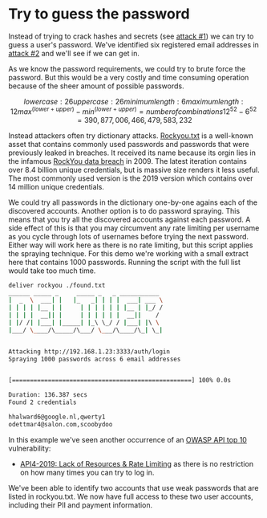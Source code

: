 # Try to guess the password

Instead of trying to crack hashes and secrets (see [attack #1](../attack-1/README.md)) we can try to guess a user's password. We've identified six registered email addresses in [attack #2](../attack-2/README.md1) and we'll see if we can get in. 

As we know the password requirements, we could try to brute force the password. But this would be a very costly and time consuming operation because of the sheer amount of possible passwords. 

```math
lower case: 26
upper case: 26
minimum length: 6
maximum length: 12

max^(lower + upper) - min^(lower + upper) = number of combinations
12^52 - 6^52 = 390,877,006,466,479,583,232
```

Instead attackers often try dictionary attacks. [Rockyou.txt](https://www.kaggle.com/datasets/wjburns/common-password-list-rockyoutxt) is a well-known asset that contains commonly used passwords and passwords that were previously leaked in breaches. It received its name because its orgin lies in the infamous [RockYou data breach](https://techcrunch.com/2009/12/14/rockyou-hack-security-myspace-facebook-passwords) in 2009. The latest iteration contains over 8.4 billion unique credentials, but is massive size renders it less useful. The most commonly used version is the 2019 version which contains over 14 million unique credentials.

We could try all passwords in the dictionary one-by-one agains each of the discovered accounts. Another option is to do password spraying. This means that you try all the discovered accounts against each password. A side effect of this is that you may circumvent any rate limiting per username as you cycle through lots of usernames before trying the next password. Either way will work here as there is no rate limiting, but this script applies the spraying technique. For this demo we're working with a small extract here that contains 1000 passwords. Running the script with the full list would take too much time.

```bash
deliver rockyou ./found.txt
______ _____ _     _____ _   _ ___________
|  _  \  ___| |   |_   _| | | |  ___| ___ \
| | | | |__ | |     | | | | | | |__ | |_/ /
| | | |  __|| |     | | | | | |  __||    /
| |/ /| |___| |_____| |_\ \_/ / |___| |\ \
|___/ \____/\_____/\___/ \___/\____/\_| \_|


Attacking http://192.168.1.23:3333/auth/login
Spraying 1000 passwords across 6 email addresses


[==================================================] 100% 0.0s

Duration: 136.387 secs
Found 2 credentials

hhalward6@google.nl,qwerty1
odettmar4@salon.com,scoobydoo
```

In this example we've seen another occurrence of an [OWASP API top 10](https://owasp.org/www-project-api-security/) vulnerability:

- [API4-2019: Lack of Resources & Rate Limiting](https://github.com/OWASP/API-Security/blob/master/2019/en/src/0xa4-lack-of-resources-and-rate-limiting.md) as there is no restriction on how many times you can try to log in.

We've been able to identify two accounts that use weak passwords that are listed in rockyou.txt. We now have full access to these two user accounts, including their PII and payment information.